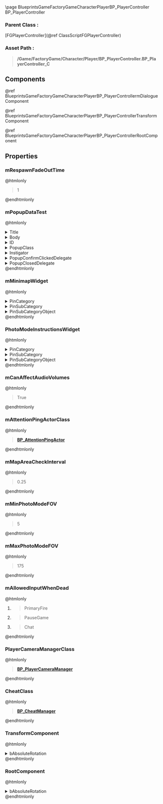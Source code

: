 \page BlueprintsGameFactoryGameCharacterPlayerBP_PlayerController BP_PlayerController
### Parent Class :
[FGPlayerController](@ref ClassScriptFGPlayerController)
### Asset Path :
<b><blockquote>/Game/FactoryGame/Character/Player/BP_PlayerController.BP_PlayerController_C</blockquote></b>
## Components

@ref BlueprintsGameFactoryGameCharacterPlayerBP_PlayerControllermDialogueComponent

@ref BlueprintsGameFactoryGameCharacterPlayerBP_PlayerControllerTransformComponent

@ref BlueprintsGameFactoryGameCharacterPlayerBP_PlayerControllerRootComponent

## Properties

### mRespawnFadeOutTime
@htmlonly
<blockquote>1</blockquote>
@endhtmlonly

### mPopupDataTest
@htmlonly
<details>
 <summary>Title</summary>
<blockquote>NSLOCTEXT("", "B1E331D943F98AAF5CBDF590A9A07C70", "Title here")</blockquote>
</details>
<details>
 <summary>Body</summary>
<blockquote>NSLOCTEXT("", "BE0277E2439E9972BFBBAA84158423ED", "Oh my god this is my body yeah \\n html here")</blockquote>
</details>
<details>
 <summary>ID</summary>
<blockquote>0</blockquote>
</details>
<details>
 <summary>PopupClass</summary>
<b><a href="_blueprints_game_factory_game_interface_u_i_in_game_widget__popup.html"><blockquote>Widget_Popup</blockquote></a></b>
</details>
<details>
 <summary>Instigator</summary>
<details>
 <summary>$Empty</summary>
<blockquote>True</blockquote>
</details>
</details>
<details>
 <summary>PopupConfirmClickedDelegate</summary>
<blockquote>0</blockquote>
</details>
<details>
 <summary>PopupClosedDelegate</summary>
<blockquote>0</blockquote>
</details>
@endhtmlonly

### mMinimapWidget
@htmlonly
<details>
 <summary>PinCategory</summary>
<blockquote>Object</blockquote>
</details>
<details>
 <summary>PinSubCategory</summary>
<blockquote>Object</blockquote>
</details>
<details>
 <summary>PinSubCategoryObject</summary>
<b><a href="_blueprints_game_factory_game_interface_u_i_minimap_widget__map_container.html"><blockquote>Widget_MapContainer</blockquote></a></b>
</details>
@endhtmlonly

### PhotoModeInstructionsWidget
@htmlonly
<details>
 <summary>PinCategory</summary>
<blockquote>Object</blockquote>
</details>
<details>
 <summary>PinSubCategory</summary>
<blockquote>Object</blockquote>
</details>
<details>
 <summary>PinSubCategoryObject</summary>
<b><a href="_blueprints_game_factory_game_interface_u_i_in_game_widget__photo_mode.html"><blockquote>Widget_PhotoMode</blockquote></a></b>
</details>
@endhtmlonly

### mCanAffectAudioVolumes
@htmlonly
<blockquote>True</blockquote>
@endhtmlonly

### mAttentionPingActorClass
@htmlonly
<b><a href="_blueprints_game_factory_game_character_player_b_p__attention_ping_actor.html"><blockquote>BP_AttentionPingActor</blockquote></a></b>
@endhtmlonly

### mMapAreaCheckInterval
@htmlonly
<blockquote>0.25</blockquote>
@endhtmlonly

### mMinPhotoModeFOV
@htmlonly
<blockquote>5</blockquote>
@endhtmlonly

### mMaxPhotoModeFOV
@htmlonly
<blockquote>175</blockquote>
@endhtmlonly

### mAllowedInputWhenDead
@htmlonly
<ol>
<li>
<blockquote>PrimaryFire</blockquote>
</li>
<li>
<blockquote>PauseGame</blockquote>
</li>
<li>
<blockquote>Chat</blockquote>
</li>
</ol>
@endhtmlonly

### PlayerCameraManagerClass
@htmlonly
<b><a href="_blueprints_game_factory_game_prototype_prototype3rd_person_b_p__player_camera_manager.html"><blockquote>BP_PlayerCameraManager</blockquote></a></b>
@endhtmlonly

### CheatClass
@htmlonly
<b><a href="_blueprints_game_factory_game_character_player_b_p__cheat_manager.html"><blockquote>BP_CheatManager</blockquote></a></b>
@endhtmlonly

### TransformComponent
@htmlonly
<details>
 <summary>bAbsoluteRotation</summary>
<blockquote>True</blockquote>
</details>
@endhtmlonly

### RootComponent
@htmlonly
<details>
 <summary>bAbsoluteRotation</summary>
<blockquote>True</blockquote>
</details>
@endhtmlonly

